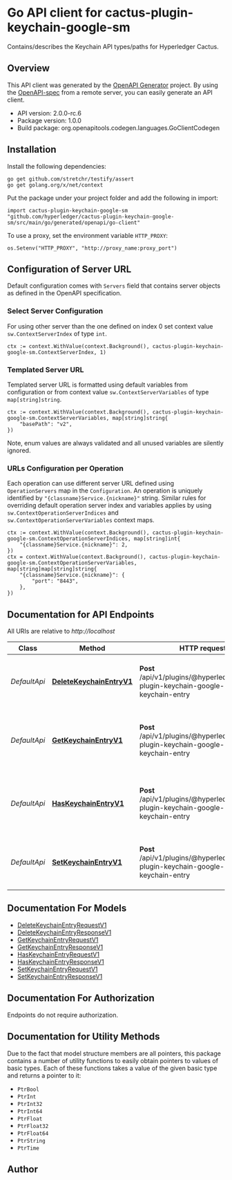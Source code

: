 # Go API client for cactus-plugin-keychain-google-sm

Contains/describes the Keychain API types/paths for Hyperledger Cactus.

## Overview
This API client was generated by the [OpenAPI Generator](https://openapi-generator.tech) project.  By using the [OpenAPI-spec](https://www.openapis.org/) from a remote server, you can easily generate an API client.

- API version: 2.0.0-rc.6
- Package version: 1.0.0
- Build package: org.openapitools.codegen.languages.GoClientCodegen

## Installation

Install the following dependencies:

```shell
go get github.com/stretchr/testify/assert
go get golang.org/x/net/context
```

Put the package under your project folder and add the following in import:

```golang
import cactus-plugin-keychain-google-sm "github.com/hyperledger/cactus-plugin-keychain-google-sm/src/main/go/generated/openapi/go-client"
```

To use a proxy, set the environment variable `HTTP_PROXY`:

```golang
os.Setenv("HTTP_PROXY", "http://proxy_name:proxy_port")
```

## Configuration of Server URL

Default configuration comes with `Servers` field that contains server objects as defined in the OpenAPI specification.

### Select Server Configuration

For using other server than the one defined on index 0 set context value `sw.ContextServerIndex` of type `int`.

```golang
ctx := context.WithValue(context.Background(), cactus-plugin-keychain-google-sm.ContextServerIndex, 1)
```

### Templated Server URL

Templated server URL is formatted using default variables from configuration or from context value `sw.ContextServerVariables` of type `map[string]string`.

```golang
ctx := context.WithValue(context.Background(), cactus-plugin-keychain-google-sm.ContextServerVariables, map[string]string{
	"basePath": "v2",
})
```

Note, enum values are always validated and all unused variables are silently ignored.

### URLs Configuration per Operation

Each operation can use different server URL defined using `OperationServers` map in the `Configuration`.
An operation is uniquely identified by `"{classname}Service.{nickname}"` string.
Similar rules for overriding default operation server index and variables applies by using `sw.ContextOperationServerIndices` and `sw.ContextOperationServerVariables` context maps.

```golang
ctx := context.WithValue(context.Background(), cactus-plugin-keychain-google-sm.ContextOperationServerIndices, map[string]int{
	"{classname}Service.{nickname}": 2,
})
ctx = context.WithValue(context.Background(), cactus-plugin-keychain-google-sm.ContextOperationServerVariables, map[string]map[string]string{
	"{classname}Service.{nickname}": {
		"port": "8443",
	},
})
```

## Documentation for API Endpoints

All URIs are relative to *http://localhost*

Class | Method | HTTP request | Description
------------ | ------------- | ------------- | -------------
*DefaultApi* | [**DeleteKeychainEntryV1**](docs/DefaultApi.md#deletekeychainentryv1) | **Post** /api/v1/plugins/@hyperledger/cactus-plugin-keychain-google-sm/delete-keychain-entry | Deletes an entry under a key on the keychain backend.
*DefaultApi* | [**GetKeychainEntryV1**](docs/DefaultApi.md#getkeychainentryv1) | **Post** /api/v1/plugins/@hyperledger/cactus-plugin-keychain-google-sm/get-keychain-entry | Retrieves the contents of a keychain entry from the backend.
*DefaultApi* | [**HasKeychainEntryV1**](docs/DefaultApi.md#haskeychainentryv1) | **Post** /api/v1/plugins/@hyperledger/cactus-plugin-keychain-google-sm/has-keychain-entry | Checks that an entry exists under a key on the keychain backend.
*DefaultApi* | [**SetKeychainEntryV1**](docs/DefaultApi.md#setkeychainentryv1) | **Post** /api/v1/plugins/@hyperledger/cactus-plugin-keychain-google-sm/set-keychain-entry | Sets a value under a key on the keychain backend.


## Documentation For Models

 - [DeleteKeychainEntryRequestV1](docs/DeleteKeychainEntryRequestV1.md)
 - [DeleteKeychainEntryResponseV1](docs/DeleteKeychainEntryResponseV1.md)
 - [GetKeychainEntryRequestV1](docs/GetKeychainEntryRequestV1.md)
 - [GetKeychainEntryResponseV1](docs/GetKeychainEntryResponseV1.md)
 - [HasKeychainEntryRequestV1](docs/HasKeychainEntryRequestV1.md)
 - [HasKeychainEntryResponseV1](docs/HasKeychainEntryResponseV1.md)
 - [SetKeychainEntryRequestV1](docs/SetKeychainEntryRequestV1.md)
 - [SetKeychainEntryResponseV1](docs/SetKeychainEntryResponseV1.md)


## Documentation For Authorization

Endpoints do not require authorization.


## Documentation for Utility Methods

Due to the fact that model structure members are all pointers, this package contains
a number of utility functions to easily obtain pointers to values of basic types.
Each of these functions takes a value of the given basic type and returns a pointer to it:

* `PtrBool`
* `PtrInt`
* `PtrInt32`
* `PtrInt64`
* `PtrFloat`
* `PtrFloat32`
* `PtrFloat64`
* `PtrString`
* `PtrTime`

## Author



